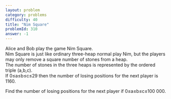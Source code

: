 ```yaml
---
layout: problem
category: problems
difficulty: 40
title: "Nim Square"
problemId: 310
answer: -1
---
```

 Alice and Bob play the game Nim Square.  
 Nim Square is just like ordinary three-heap normal play Nim, but the players may only remove a square number of stones from a heap.  
 The number of stones in the three heaps is represented by the ordered triple (a,b,c).  
 If 0≤a≤b≤c≤29 then the number of losing positions for the next player is 1160.

 Find the number of losing positions for the next player if 0≤a≤b≤c≤100 000.
